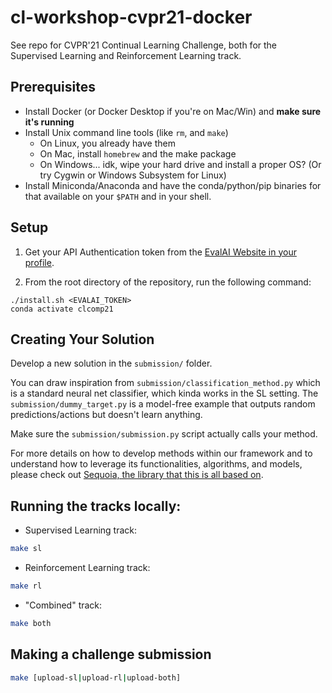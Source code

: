# cl-workshop-cvpr21-docker

See repo for CVPR'21 Continual Learning Challenge, both for the Supervised Learning and Reinforcement Learning track.

## Prerequisites

- Install Docker (or Docker Desktop if you're on Mac/Win) and **make sure it's running**
- Install Unix command line tools (like `rm`, and `make`) 
    - On Linux, you already have them
    - On Mac, install `homebrew` and the make package
    - On Windows... idk, wipe your hard drive and install a proper OS? (Or try Cygwin or Windows Subsystem for Linux)
- Install Miniconda/Anaconda and have the conda/python/pip binaries for that available on your `$PATH` and in your shell.


## Setup

1. Get your API Authentication token from the [EvalAI Website in your profile](https://eval.ai/web/profile).

2. From the root directory of the repository, run the following command:

```console
./install.sh <EVALAI_TOKEN>
conda activate clcomp21
```

## Creating Your Solution

Develop a new solution in the `submission/` folder. 

You can draw inspiration from `submission/classification_method.py` which is a standard neural net classifier, which kinda works in the SL setting. The `submission/dummy_target.py` is a model-free example that outputs random predictions/actions but doesn't learn anything.

Make sure the `submission/submission.py` script actually calls your method.

For more details on how to develop methods within our framework and to understand how to leverage its functionalities, algorithms, and models, please check out [Sequoia, the library that this is all based on](https://github.com/lebrice/Sequoia/).


## Running the tracks locally:

- Supervised Learning track:

```bash
make sl
```

- Reinforcement Learning track:

```bash
make rl
```

- "Combined" track:

```bash
make both
```


## Making a challenge submission

```bash
make [upload-sl|upload-rl|upload-both]
```
